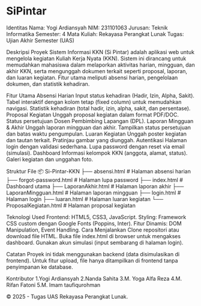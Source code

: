 # SiPintar
Identitas
Nama: Yogi Ardiansyah
NIM: 231101063
Jurusan: Teknik Informatika
Semester: 4
Mata Kuliah: Rekayasa Perangkat Lunak
Tugas: Ujian Akhir Semester (UAS)

Deskripsi Proyek
Sistem Informasi KKN (Si Pintar) adalah aplikasi web untuk mengelola kegiatan Kuliah Kerja Nyata (KKN). Sistem ini dirancang untuk memudahkan mahasiswa dalam melaporkan aktivitas harian, mingguan, dan akhir KKN, serta mengunggah dokumen terkait seperti proposal, laporan, dan luaran kegiatan. Fitur utama meliputi absensi harian, pengelolaan dokumen, dan statistik kehadiran.

Fitur Utama
Absensi Harian
Input status kehadiran (Hadir, Izin, Alpha, Sakit).
Tabel interaktif dengan kolom tetap (fixed column) untuk memudahkan navigasi.
Statistik kehadiran (total hadir, izin, alpha, sakit, dan persentase).
Proposal Kegiatan
Unggah proposal kegiatan dalam format PDF/DOC.
Status persetujuan Dosen Pembimbing Lapangan (DPL).
Laporan Mingguan & Akhir
Unggah laporan mingguan dan akhir.
Tampilkan status persetujuan dan batas waktu pengumpulan.
Luaran Kegiatan
Unggah poster kegiatan dan tautan terkait.
Pratinjau gambar yang diunggah.
Autentikasi
Halaman login dengan validasi sederhana.
Lupa password dengan reset via email (simulasi).
Dashboard
Informasi kelompok KKN (anggota, alamat, status).
Galeri kegiatan dan unggahan foto.

Struktur File
📦 Si-Pintar-KKN
├── absensi.html          # Halaman absensi harian
├── forgot-password.html  # Halaman lupa password
├── index.html            # Dashboard utama
├── LaporanAkhir.html     # Halaman laporan akhir
├── LaporanMingguan.html  # Halaman laporan mingguan
├── login.html            # Halaman login
├── luaran.html           # Halaman luaran kegiatan
└── ProposalKegiatan.html # Halaman proposal kegiatan


Teknologi Used
Frontend: HTML5, CSS3, JavaScript.
Styling: Framework CSS custom dengan Google Fonts (Poppins, Inter).
Fitur Dinamis: DOM Manipulation, Event Handling.
Cara Menjalankan
Clone repositori atau download file HTML.
Buka file index.html di browser untuk mengakses dashboard.
Gunakan akun simulasi (input sembarang di halaman login).

Catatan
Proyek ini tidak menggunakan backend (data disimulasikan di frontend).
Untuk fitur upload, file hanya ditampilkan di frontend tanpa penyimpanan ke database.

Kontributor
1.Yogi Ardiansyah
2.Nanda Sahita
3.M. Yoga Alfa Reza
4.M. Rifan Fatoni
5.M. Imam taufiqurohman

© 2025 - Tugas UAS Rekayasa Perangkat Lunak.
